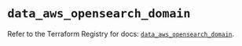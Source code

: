 # `data_aws_opensearch_domain`

Refer to the Terraform Registry for docs: [`data_aws_opensearch_domain`](https://registry.terraform.io/providers/hashicorp/aws/5.100.0/docs/data-sources/opensearch_domain).
